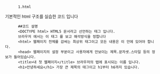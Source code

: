           1.html
기본적인 html 구조를 실습한 코드 입니다 

          ##코드 설명
          <DOCTYPE html> HTML5 문서라고 선언하는 태그 입니다.
          브라우저 에서는 이 태그 를 보고 해석방식을 정합니다
          <html> 웹페이지 전체를 감싸는 최상위 태그이고 모든 내용은 이 안에 있어야 합니다.
          <head> 웹페이지의 설정 부분이고 사용자에게 안보이는 제목.문자셋.스타일 등의 정보가 들어있습니다.
          <title>내 첫 웹페이지</title> 브라우저의 탭에 표시되는 이름 입니다.
          <h1>안녕하세요</h1> 가장 큰 제목의 태그이고 h1부터 h6까지 있습니다. 

